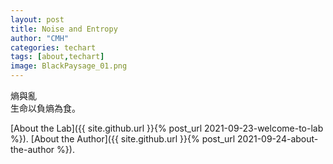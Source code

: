 ```yaml
---
layout: post
title: Noise and Entropy
author: "CMH"
categories: techart
tags: [about,techart]
image: BlackPaysage_01.png
---
```


熵與亂  
生命以負熵為食。  



[About the Lab]({{ site.github.url }}{% post_url 2021-09-23-welcome-to-lab %}).
[About the Author]({{ site.github.url }}{% post_url 2021-09-24-about-the-author %}).
